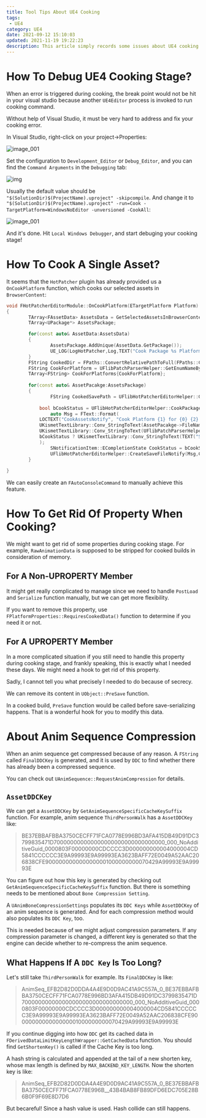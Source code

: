 ```yaml
---
title: Tool Tips About UE4 Cooking
tags: 
 - UE4
category: UE4
date: 2021-09-12 15:10:03
updated: 2021-11-19 19:22:23
description: This article simply records some issues about UE4 cooking that I encountered these days. 
---
```


# How To Debug UE4 Cooking Stage? 

When an error is triggered during cooking, the break point would not be hit in your visual studio because another `UE4Editor` process is invoked to run cooking command. 



Without help of Visual Studio, it must be very hard to address and fix your cooking error. 



In Visual Studio, right-click on your project->Properties: 

![image_001](image_001.png)

Set the configuration to `Development_Editor` or `Debug_Editor`, and you can find the `Command Arguments` in the `Debugging` tab: 

![img](image_002.png)

Usually the default value should be `"$(SolutionDir)$(ProjectName).uproject" -skipcompile`. And change it to `"$(SolutionDir)$(ProjectName).uproject" -run=Cook -TargetPlatform=WindowsNoEditor -unversioned -CookAll`: 

![image_001](image_003.png)

And it's done. Hit `Local Windows Debugger`, and start debuging your cooking stage! 



# How To Cook A Single Asset? 

It seems that the `HotPatcher` plugin has already provided us a `OnCookPlatform` function, which cooks our selected assets in `BrowserContent`: 

```cpp
void FHotPatcherEditorModule::OnCookPlatform(ETargetPlatform Platform)
{
        TArray<FAssetData> AssetsData = GetSelectedAssetsInBrowserContent();
        TArray<UPackage*> AssetsPackage;

        for(const auto& AssetData:AssetsData)
        {
                AssetsPackage.AddUnique(AssetData.GetPackage());
                UE_LOG(LogHotPatcher,Log,TEXT("Cook Package %s Platform %s"),*AssetData.PackagePath.ToString(),*UFlibPatchParserHelper::GetEnumNameByValue(Platform));
        }
        FString CookedDir = FPaths::ConvertRelativePathToFull(FPaths::Combine(FPaths::ProjectSavedDir(),TEXT("Cooked")));
        FString CookForPlatform = UFlibPatchParserHelper::GetEnumNameByValue(Platform);
        TArray<FString> CookForPlatforms{CookForPlatform};
        
        for(const auto& AssetPacakge:AssetsPackage)
        {
                FString CookedSavePath = UFlibHotPatcherEditorHelper::GetCookAssetsSaveDir(CookedDir,AssetPacakge, CookForPlatform);
                
            bool bCookStatus = UFlibHotPatcherEditorHelper::CookPackage(AssetPacakge,CookForPlatforms,CookedDir);
                auto Msg = FText::Format(
            LOCTEXT("CookAssetsNotify", "Cook Platform {1} for {0} {2}!"),
            UKismetTextLibrary::Conv_StringToText(AssetPacakge->FileName.ToString()),
            UKismetTextLibrary::Conv_StringToText(UFlibPatchParserHelper::GetEnumNameByValue(Platform)),
            bCookStatus ? UKismetTextLibrary::Conv_StringToText(TEXT("Successfuly")):UKismetTextLibrary::Conv_StringToText(TEXT("Faild"))
            );
                SNotificationItem::ECompletionState CookStatus = bCookStatus ? SNotificationItem::CS_Success:SNotificationItem::CS_Fail;
                UFlibHotPatcherEditorHelper::CreateSaveFileNotify(Msg,CookedSavePath,CookStatus);
        }
        
}
```

We can easily create an `FAutoConsoleCommand` to manually achieve this feature. 



# How To Get Rid Of Property When Cooking? 

We might want to get rid of some properties during cooking stage. For example, `RawAnimationData` is supposed to be stripped for cooked builds in consideration of memory.  

## For A Non-UPROPERTY Member

It might get really complicated to manage since we need to handle `PostLoad` and `Serialize` function manually, but we can get more flexibility. 

If you want to remove this property, use `FPlatformProperties::RequiresCookedData()` function to determine if you need it or not. 

## For A UPROPERTY Member

In a more complicated situation if you still need to handle this property during cooking stage, and frankly speaking, this is exactly what I needed these days. We might need a hook to get rid of this property. 

Sadly, I cannot tell you what precisely I needed to do because of secrecy. 

We can remove its content in `UObject::PreSave` function. 

In a cooked build, `PreSave` function would be called before save-serializing happens. That is a wonderful hook for you to modify this data. 



# About Anim Sequence Compression

When an anim sequence get compressed because of any reason. A `FString` called `FinalDDCKey` is generated, and it is used by `DDC` to find whether there has already been a compressed sequence. 

You can check out `UAnimSequence::RequestAnimCompression` for details. 

## `AssetDDCKey`

We can get a `AssetDDCKey` by `GetAnimSequenceSpecificCacheKeySuffix` function. For example, anim sequence `ThirdPersonWalk` has a `AssetDDCKey` like: 


 > BE37EBBAFBBA3750CECFF71FCA0778E996BD3AFA415DB49D91DC3799835471D700000000000000000000000000000000_000_NoAdditiveGuid_0000803F00000000CDCCCC3D000000000004000004CD5841CCCCCC3E9A99993E9A99993EA3623BAFF72E0049A52AAC206838CFE9000000000000000001000000000070429A99993E9A99993E


You can figure out how this key is generated by checking out `GetAnimSequenceSpecificCacheKeySuffix` function. But there is something needs to be mentioned about `Bone Compression Setting`. 

A `UAnimBoneCompressionSettings` populates its `DDC Keys` while `AssetDDCKey` of an anim sequence is generated. And for each compression method would also populates its `DDC Key`, too. 

This is needed because of we might adjust compression parameters. If any compression parameter is changed, a different key is generated so that the engine can decide whether to re-compress the anim sequence. 

## What Happens If A `DDC Key` Is Too Long? 
Let's still take `ThirdPersonWalk` for example. Its `FinalDDCKey` is like: 

 > AnimSeq_EFB2D82D0DDA4A4E9D0D9AC41A9C557A_0_BE37EBBAFBBA3750CECFF71FCA0778E996BD3AFA415DB49D91DC3799835471D700000000000000000000000000000000_000_NoAdditiveGuid_0000803F00000000CDCCCC3D000000000004000004CD5841CCCCCC3E9A99993E9A99993EA3623BAFF72E0049A52AAC206838CFE9000000000000000001000000000070429A99993E9A99993E

If you continue digging into how `DDC` get its cached data in `FDerivedDataLimitKeyLengthWrapper::GetCachedData` function. You should find `GetShortenKey()` is called if the Cache Key is too long. 

A hash string is calculated and appended at the tail of a new shorten key, whose max length is defined by `MAX_BACKEND_KEY_LENGTH`. Now the shorten key is like: 
 > AnimSeq_EFB2D82D0DDA4A4E9D0D9AC41A9C557A_0_BE37EBBAFBBA3750CECFF71FCA0778E996B__43B4BAB8FB89DFD6EDC705E28B6B0F9F69E8D7D6

But becareful! Since a hash value is used. Hash collide can still happens. 